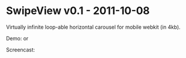 SwipeView v0.1 - 2011-10-08
===========================

Virtually infinite loop-able horizontal carousel for mobile webkit (in 4kb).

Demo: [](http://cubiq.org/dropbox/SwipeView/demo/) or [](http://j.mp/rpWmdU)

Screencast: [](http://www.youtube.com/watch?v=Hhes5JHs8jQ)